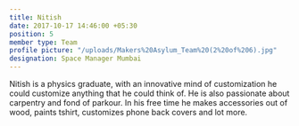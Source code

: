 ```yaml
---
title: Nitish
date: 2017-10-17 14:46:00 +05:30
position: 5
member type: Team
profile picture: "/uploads/Makers%20Asylum_Team%20(2%20of%206).jpg"
designation: Space Manager Mumbai
---
```


Nitish is a physics graduate, with an innovative mind of customization he could customize anything that he could think of. He is also passionate about carpentry and fond of parkour. In his free time he makes accessories out of wood, paints tshirt, customizes phone back covers and lot more.